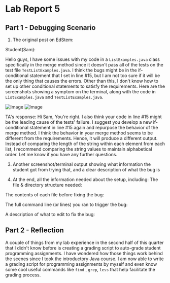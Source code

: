 # Lab Report 5

## Part 1 - Debugging Scenario

1. The original post on EdStem:

Student(Sam): 

Hello guys, 
I have some issues with my code in a ```ListExamples.java``` class specifically in the merge method since it doesn't pass all of the tests on the test file ```TestListExamples.java```. I think the bugs might be in the if-conditional statement that I set in line #15, but I am not too sure if it will be the only thing that causes the errors. Other than this, I don't know how to set up other conditional statements to satisfy the requirements. Here are the screenshots showing a symptom on the terminal, along with the code in ```ListExamples.java``` and ```TestListExamples.java```.

![Image]((1).png)
![Image]((2).png)


TA's response:
Hi Sam,
You're right. I also think your code in line #15 might be the leading cause of the tests' failure. I suggest you develop a new if-conditional statement in line #15 again and repurpose the behavior of the merge method. I think the behavior in your merge method seems to be different from the requirements. Hence, it will produce a different output. Instead of comparing the length of the string within each element from each list, I recommend comparing the string values to maintain alphabetical order. Let me know if you have any further questions.

3. Another screenshot/terminal output showing what information the student got from trying that, and a clear description of what the bug is


4. At the end, all the information needed about the setup, including:
The file & directory structure needed:

The contents of each file before fixing the bug: 

The full command line (or lines) you ran to trigger the bug: 

A description of what to edit to fix the bug:



## Part 2 - Reflection
A couple of things from my lab experience in the second half of this quarter that I didn't know before is creating a grading script to auto-grade student programming assignments. I have wondered how those things work behind the scenes since I took the introductory Java course. I am now able to write a grading script for programming assignments by myself and even know some cool useful commands like ```find``` , ```grep```, ```less``` that help facilitate the grading process.  
